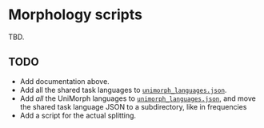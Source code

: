 Morphology scripts
==================

TBD.

TODO
----

* Add documentation above.
* Add all the shared task languages to [`unimorph_languages.json`](unimorph_languages.json).
* Add *all* the UniMorph languages to [`unimorph_languages.json`](unimorph_languages.json), and move the shared task language JSON to a subdirectory, like in frequencies
* Add a script for the actual splitting.
